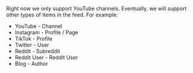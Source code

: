 
Right now we only support YouTube channels. Eventually, we will support other types of items in the feed. For example:
  * YouTube - Channel
  * Instagram - Profile / Page
  * TikTok - Profile
  * Twitter - User
  * Reddit - Subreddit
  * Reddit User - Reddit User
  * Blog - Author

